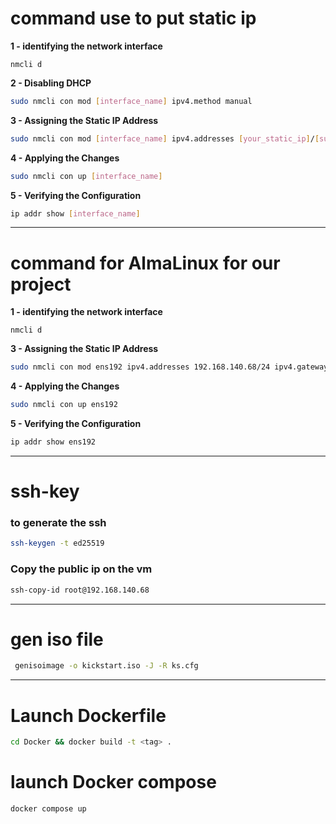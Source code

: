 # command use to put static ip

**1 - identifying the network interface** 
```
nmcli d
```

**2 - Disabling DHCP**
```bash
sudo nmcli con mod [interface_name] ipv4.method manual
```

**3 - Assigning the Static IP Address**
```bash
sudo nmcli con mod [interface_name] ipv4.addresses [your_static_ip]/[subnet_mask] ipv4.gateway [gateway_ip] ipv4.dns [dns_servers]
```

**4 - Applying the Changes**
```bash
sudo nmcli con up [interface_name]
```

**5 - Verifying the Configuration**
```bash
ip addr show [interface_name]
```
-------------------------------------------------------------------------------


# command for AlmaLinux for our project

**1 - identifying the network interface** 
```
nmcli d
```

**3 - Assigning the Static IP Address**
```bash
sudo nmcli con mod ens192 ipv4.addresses 192.168.140.68/24 ipv4.gateway 192.168.140.1 ipv4.dns 8.8.8.8
```

**4 - Applying the Changes**
```bash
sudo nmcli con up ens192
```

**5 - Verifying the Configuration**
```bash
ip addr show ens192
```

---------------------------------------------------------------------

# ssh-key

### to generate the ssh

```bash
ssh-keygen -t ed25519
```

### Copy the public ip on the vm

```bash
ssh-copy-id root@192.168.140.68
```


------------------------------------------------------------------

# gen iso file

```bash
 genisoimage -o kickstart.iso -J -R ks.cfg
```

------------------------------------------------------------------

# Launch Dockerfile

```bash
cd Docker && docker build -t <tag> .
```

# launch Docker compose

```bash
docker compose up
```






